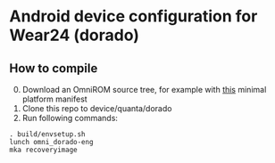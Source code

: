 # Android device configuration for Wear24 (dorado)

## How to compile
0. Download an OmniROM source tree, for example with [this](https://github.com/minimal-manifest-twrp/platform_manifest_twrp_omni) minimal platform manifest
0. Clone this repo to device/quanta/dorado
0. Run following commands:
```
. build/envsetup.sh
lunch omni_dorado-eng
mka recoveryimage
```
